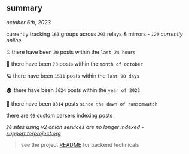 
## summary
_october 6th, 2023_

currently tracking `163` groups across `293` relays & mirrors - _`120` currently online_

⏲ there have been `20` posts within the `last 24 hours`

🦈 there have been `73` posts within the `month of october`

🪐 there have been `1511` posts within the `last 90 days`

🏚 there have been `3624` posts within the `year of 2023`

🦕 there have been `8314` posts `since the dawn of ransomwatch`

there are `96` custom parsers indexing posts

_`20` sites using v2 onion services are no longer indexed - [support.torproject.org](https://support.torproject.org/onionservices/v2-deprecation/)_

> see the project [README](https://github.com/joshhighet/ransomwatch#ransomwatch--) for backend technicals
